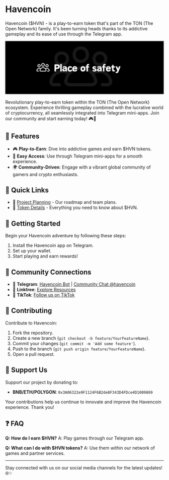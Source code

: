 # Havencoin
Havencoin ($HVN) - is a play-to-earn token that's part of the TON (The Open Network) family. It's been turning heads thanks to its addictive gameplay and its ease of use through the Telegram app. 


![Havencoin Banner](assets/img/IMG_6932.PNG)

Revolutionary play-to-earn token within the TON (The Open Network) ecosystem. Experience thrilling gameplay combined with the lucrative world of cryptocurrency, all seamlessly integrated into Telegram mini-apps. Join our community and start earning today! 🎮💸

## 🚀 Features

- 🎮 **Play-to-Earn**: Dive into addictive games and earn $HVN tokens.
- 📱 **Easy Access**: Use through Telegram mini-apps for a smooth experience.
- 🌍 **Community-Driven**: Engage with a vibrant global community of gamers and crypto enthusiasts.

## 🔗 Quick Links

- 📃 [Project Planning](https://github.com/orgs/rexxweb3/projects/1) - Our roadmap and team plans.
- 📘 [Token Details](https://github.com/rexxweb3/Havencoin/wiki/$HVN) - Everything you need to know about $HVN.

## 🚀 Getting Started

Begin your Havencoin adventure by following these steps:
1. Install the Havencoin app on Telegram.
2. Set up your wallet.
3. Start playing and earn rewards!

## 🌟 Community Connections

- 🤖 **Telegram**: [Havencoin Bot](https://t.me/havencoin_bot/havenapp) | [Community Chat @havencoin](https://t.me/havencoin)
- 🌳 **Linktree**: [Explore Resources](https://linktr.ee/havencoin?utm_source=linktree_admin_share)
- 🎵 **TikTok**: [Follow us on TikTok](https://www.tiktok.com/@havencoin_fam?_t=8nVFfYIKOVV&_r=1)

## 🤝 Contributing

Contribute to Havencoin:
1. Fork the repository.
2. Create a new branch (`git checkout -b feature/YourFeatureName`).
3. Commit your changes (`git commit -m 'Add some feature'`).
4. Push to the branch (`git push origin feature/YourFeatureName`).
5. Open a pull request.

## 💖 Support Us

Support our project by donating to:
- **BNB/ETH/POLYGON**: `0x3A06322e9F1124F6B2de8F343D4FDce4D1009869`

Your contributions help us continue to innovate and improve the Havencoin experience. Thank you!

## ❓ FAQ

**Q: How do I earn $HVN?**
A: Play games through our Telegram app.

**Q: What can I do with $HVN tokens?**
A: Use them within our network of games and partner services.

---

Stay connected with us on our social media channels for the latest updates! 🌐✨
